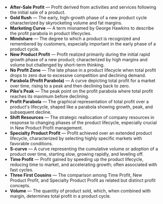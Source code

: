 - **After-Sale Profit** — Profit derived from activities and services following the initial sale of a product.  
- **Gold Rush** — The early, high-growth phase of a new product cycle characterized by skyrocketing volume and fat margins.  
- **Marketing Curve** — A term misnamed by George Hawkins to describe the profit parabola in product lifecycles.  
- **Mindshare** — The degree to which a product is recognized and remembered by customers, especially important in the early phase of a product cycle.  
- **New Product Profit** — Profit realized primarily during the initial rapid growth phase of a new product; characterized by high margins and volume but challenged by short-term thinking.  
- **No Profit Zone** — The late phase in a product lifecycle when total profit drops to zero due to excessive competition and declining demand.  
- **Parabola (Profit Parabola)** — A curve depicting total profit for a market over time, rising to a peak and then declining back to zero.  
- **Pike’s Peak** — The peak point on the profit parabola where total profit reaches its maximum before declining.  
- **Profit Parabola** — The graphical representation of total profit over a product's lifecycle, shaped like a parabola showing growth, peak, and subsequent decline.  
- **Shift Resources** — The strategic reallocation of company resources in response to changing phases of the product lifecycle, especially crucial in New Product Profit management.  
- **Specialty Product Profit** — Profit achieved over an extended product lifecycle, characterized by selecting highly specific markets with favorable conditions.  
- **S-curve** — A curve representing the cumulative volume or adoption of a product over time, starting slow, growing rapidly, and leveling off.  
- **Time Profit** — Profit gained by speeding up the product lifecycle, reducing time to market, and accelerating growth; often associated with fast cycles.  
- **Three First Cousins** — The comparison among Time Profit, New Product Profit, and Specialty Product Profit as related but distinct profit concepts.  
- **Volume** — The quantity of product sold, which, when combined with margin, determines total profit in a product cycle.  
